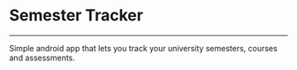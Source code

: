 # Semester Tracker
---

Simple android app that lets you track your university semesters, courses and assessments.
